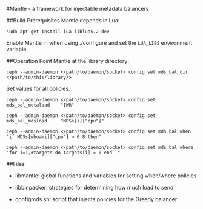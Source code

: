 #Mantle - a framework for injectable metadata balancers

##Build Prerequisites
Mantle depends in Lua:

`sudo apt-get install lua liblua5.2-dev`

Enable Mantle in when using ./configure and set the `LUA_LIBS` environment variable.

##Operation
Point Mantle at the library directory:

`ceph --admin-daemon </path/to/daemon/socket> config set mds_bal_dir </path/to/this/library/>`

Set values for all policies:

`ceph --admin-daemon </path/to/daemon/socket> config set mds_bal_metaload    "IWR"`

`ceph --admin-daemon </path/to/daemon/socket> config set mds_bal_mdsload     "MDSs[i]["cpu"]"`

`ceph --admin-daemon </path/to/daemon/socket> config set mds_bal_when        "if MDSs[whoami]["cpu"] > 0.8 then"`

`ceph --admin-daemon </path/to/daemon/socket> config set mds_bal_where       "for i=1,#targets do targets[i] = 0 end``"`

##Files
- libmantle: global functions and variables for setting when/where policies

- libbinpacker: strategies for determining how much load to send

- configmds.sh: script that injects policies for the Greedy balancer
